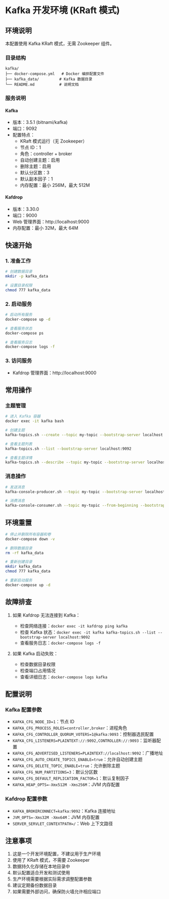 # Kafka 开发环境 (KRaft 模式)

## 环境说明

本配置使用 Kafka KRaft 模式，无需 Zookeeper 组件。

### 目录结构
```
kafka/
├── docker-compose.yml   # Docker 编排配置文件
├── kafka_data/         # Kafka 数据目录
└── README.md           # 说明文档
```

### 服务说明

#### Kafka
- 版本：3.5.1 (bitnami/kafka)
- 端口：9092
- 配置特点：
  - KRaft 模式运行（无 Zookeeper）
  - 节点 ID：1
  - 角色：controller + broker
  - 自动创建主题：启用
  - 删除主题：启用
  - 默认分区数：3
  - 默认副本因子：1
  - 内存配置：最小 256M，最大 512M

#### Kafdrop
- 版本：3.30.0
- 端口：9000
- Web 管理界面：http://localhost:9000
- 内存配置：最小 32M，最大 64M

## 快速开始

### 1. 准备工作
```bash
# 创建数据目录
mkdir -p kafka_data

# 设置目录权限
chmod 777 kafka_data
```

### 2. 启动服务
```bash
# 启动所有服务
docker-compose up -d

# 查看服务状态
docker-compose ps

# 查看服务日志
docker-compose logs -f
```

### 3. 访问服务
- Kafdrop 管理界面：http://localhost:9000

## 常用操作

### 主题管理
```bash
# 进入 Kafka 容器
docker exec -it kafka bash

# 创建主题
kafka-topics.sh --create --topic my-topic --bootstrap-server localhost:9092 --partitions 3 --replication-factor 1

# 查看主题列表
kafka-topics.sh --list --bootstrap-server localhost:9092

# 查看主题详情
kafka-topics.sh --describe --topic my-topic --bootstrap-server localhost:9092
```

### 消息操作
```bash
# 发送消息
kafka-console-producer.sh --topic my-topic --bootstrap-server localhost:9092

# 消费消息
kafka-console-consumer.sh --topic my-topic --from-beginning --bootstrap-server localhost:9092
```

## 环境重置
```bash
# 停止并删除所有容器和卷
docker-compose down -v

# 删除数据目录
rm -rf kafka_data

# 重新创建目录
mkdir kafka_data
chmod 777 kafka_data

# 重新启动服务
docker-compose up -d
```

## 故障排查

1. 如果 Kafdrop 无法连接到 Kafka：
   - 检查网络连接：`docker exec -it kafdrop ping kafka`
   - 检查 Kafka 状态：`docker exec -it kafka kafka-topics.sh --list --bootstrap-server localhost:9092`
   - 查看服务日志：`docker-compose logs -f`

2. 如果 Kafka 启动失败：
   - 检查数据目录权限
   - 检查端口占用情况
   - 查看详细日志：`docker-compose logs kafka`

## 配置说明

### Kafka 配置参数
- `KAFKA_CFG_NODE_ID=1`：节点 ID
- `KAFKA_CFG_PROCESS_ROLES=controller,broker`：进程角色
- `KAFKA_CFG_CONTROLLER_QUORUM_VOTERS=1@kafka:9093`：控制器选民配置
- `KAFKA_CFG_LISTENERS=PLAINTEXT://:9092,CONTROLLER://:9093`：监听器配置
- `KAFKA_CFG_ADVERTISED_LISTENERS=PLAINTEXT://localhost:9092`：广播地址
- `KAFKA_CFG_AUTO_CREATE_TOPICS_ENABLE=true`：允许自动创建主题
- `KAFKA_CFG_DELETE_TOPIC_ENABLE=true`：允许删除主题
- `KAFKA_CFG_NUM_PARTITIONS=3`：默认分区数
- `KAFKA_CFG_DEFAULT_REPLICATION_FACTOR=1`：默认复制因子
- `KAFKA_HEAP_OPTS=-Xmx512M -Xms256M`：JVM 内存配置

### Kafdrop 配置参数
- `KAFKA_BROKERCONNECT=kafka:9092`：Kafka 连接地址
- `JVM_OPTS=-Xms32M -Xmx64M`：JVM 内存配置
- `SERVER_SERVLET_CONTEXTPATH=/`：Web 上下文路径

## 注意事项

1. 这是一个开发环境配置，不建议用于生产环境
2. 使用了 KRaft 模式，不需要 Zookeeper
3. 数据持久化存储在本地目录中
4. 默认配置适合开发和测试使用
5. 生产环境需要根据实际需求调整配置参数
6. 建议定期备份数据目录
7. 如果需要外部访问，确保防火墙允许相应端口 